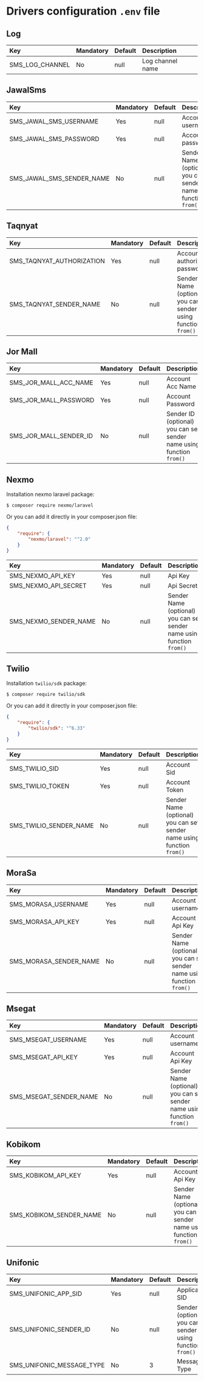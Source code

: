 # Drivers configuration `.env` file

## Log

| Key             | Mandatory | Default | Description      |
|:----------------|:----------|:--------|:-----------------|
| SMS_LOG_CHANNEL | No        | null    | Log channel name |

## JawalSms

| Key                       | Mandatory | Default | Description                                                            |
|:--------------------------|:----------|:--------|:-----------------------------------------------------------------------|
| SMS_JAWAL_SMS_USERNAME    | Yes       | null    | Account username                                                       |
| SMS_JAWAL_SMS_PASSWORD    | Yes       | null    | Account password                                                       |
| SMS_JAWAL_SMS_SENDER_NAME | No        | null    | Sender Name (optional) you can set sender name using function `from()` |

## Taqnyat

| Key                       | Mandatory | Default | Description                                                            |
|:--------------------------|:----------|:--------|:-----------------------------------------------------------------------|
| SMS_TAQNYAT_AUTHORIZATION | Yes       | null    | Account authorization password                                         |
| SMS_TAQNYAT_SENDER_NAME   | No        | null    | Sender Name (optional) you can set sender name using function `from()` |

## Jor Mall

| Key                    | Mandatory | Default | Description                                                          |
|:-----------------------|:----------|:--------|:---------------------------------------------------------------------|
| SMS_JOR_MALL_ACC_NAME  | Yes       | null    | Account Acc Name                                                     |
| SMS_JOR_MALL_PASSWORD  | Yes       | null    | Account Password                                                     
| SMS_JOR_MALL_SENDER_ID | No        | null    | Sender ID (optional) you can set sender name using function `from()` |

## Nexmo

Installation nexmo laravel package:

    $ composer require nexmo/laravel

Or you can add it directly in your composer.json file:

```json
{
    "require": {
        "nexmo/laravel": "^2.0"
    }
}
```

| Key                   | Mandatory | Default | Description                                                            |
|:----------------------|:----------|:--------|:-----------------------------------------------------------------------|
| SMS_NEXMO_API_KEY     | Yes       | null    | Api Key                                                                |
| SMS_NEXMO_API_SECRET  | Yes       | null    | Api Secret                                                             |
| SMS_NEXMO_SENDER_NAME | No        | null    | Sender Name (optional) you can set sender name using function `from()` |

## Twilio

Installation `twilio/sdk` package:

    $ composer require twilio/sdk

Or you can add it directly in your composer.json file:

```json
{
    "require": {
        "twilio/sdk": "^6.33"
    }
}
```

| Key                    | Mandatory | Default | Description                                                            |
|:-----------------------|:----------|:--------|:-----------------------------------------------------------------------|
| SMS_TWILIO_SID         | Yes       | null    | Account Sid                                                            |
| SMS_TWILIO_TOKEN       | Yes       | null    | Account Token                                                          |
| SMS_TWILIO_SENDER_NAME | No        | null    | Sender Name (optional) you can set sender name using function `from()` |

## MoraSa

| Key                    | Mandatory | Default | Description                                                            |
|:-----------------------|:----------|:--------|:-----------------------------------------------------------------------|
| SMS_MORASA_USERNAME    | Yes       | null    | Account username                                                       |
| SMS_MORASA_API_KEY     | Yes       | null    | Account Api Key                                                        |
| SMS_MORASA_SENDER_NAME | No        | null    | Sender Name (optional) you can set sender name using function `from()` |

## Msegat

| Key                    | Mandatory | Default | Description                                                            |
|:-----------------------|:----------|:--------|:-----------------------------------------------------------------------|
| SMS_MSEGAT_USERNAME    | Yes       | null    | Account username                                                       |
| SMS_MSEGAT_API_KEY     | Yes       | null    | Account Api Key                                                        |
| SMS_MSEGAT_SENDER_NAME | No        | null    | Sender Name (optional) you can set sender name using function `from()` |

## Kobikom

| Key                     | Mandatory | Default | Description                                                            |
|:------------------------|:----------|:--------|:-----------------------------------------------------------------------|
| SMS_KOBIKOM_API_KEY     | Yes       | null    | Account Api Key                                                        |
| SMS_KOBIKOM_SENDER_NAME | No        | null    | Sender Name (optional) you can set sender name using function `from()` |

## Unifonic

| Key                       | Mandatory | Default | Description                                                        |
|:--------------------------|:----------|:--------|:-------------------------------------------------------------------|
| SMS_UNIFONIC_APP_SID      | Yes       | null    | Application SID                                                    |
| SMS_UNIFONIC_SENDER_ID    | No        | null    | Sender ID (optional) you can set sender ID using function `from()` |
| SMS_UNIFONIC_MESSAGE_TYPE | No        | 3       | Message Type                                                       |
